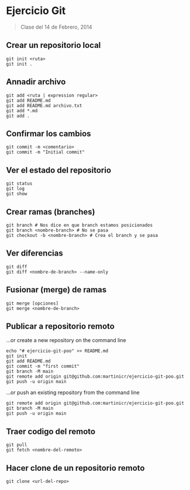 Ejercicio Git
=============
> Clase del 14 de Febrero, 2014

## Crear un repositorio local
```
git init <ruta>
git init .
```

## Annadir archivo
```
git add <ruta | expression regular>
git add README.md
git add README.md archivo.txt
git add *.md
git add .
```

## Confirmar los cambios
```
git commit -m <comentario>
git commit -m "Initial commit"
```

## Ver el estado del repositorio
```
git status
git log
git show
```

## Crear ramas (branches)
```
git branch # Nos dice en que branch estamos posicionados
git branch <nombre-branch> # No se pasa
git checkout -b <nombre-branch> # Crea el branch y se pasa
```


## Ver diferencias
```
git diff
git diff <nombre-de-branch> --name-only
```

## Fusionar (merge) de ramas
```
git merge [opciones]
git merge <nombre-de-branch>
```

## Publicar a repositorio remoto
…or create a new repository on the command line
```
echo "# ejercicio-git-poo" >> README.md
git init
git add README.md
git commit -m "first commit"
git branch -M main
git remote add origin git@github.com:martinicr/ejercicio-git-poo.git
git push -u origin main
```

…or push an existing repository from the command line
```
git remote add origin git@github.com:martinicr/ejercicio-git-poo.git
git branch -M main
git push -u origin main
```
## Traer codigo del remoto 
```
git pull
git fetch <nombre-del-remoto>
```

## Hacer clone de un repositorio remoto
```
git clone <url-del-repo>
```

